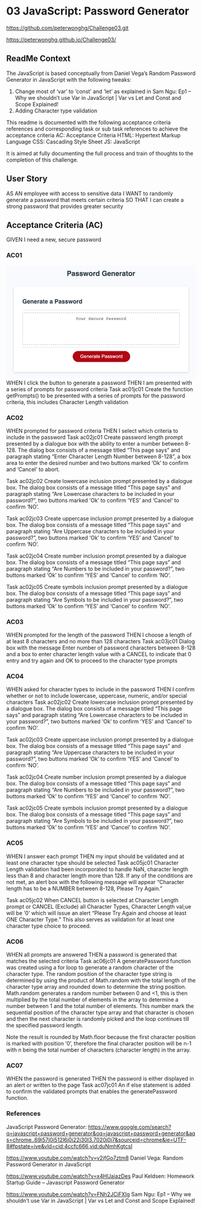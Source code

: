 # 03 JavaScript: Password Generator

https://github.com/peterwonghg/Challenge03.git

https://peterwonghg.github.io/Challenge03/

## ReadMe Context
The JavaScript is based conceptually from Daniel Vega’s Random Password Generator in JavaScript with the following tweaks:
1.	Change most of ‘var’ to ‘const’ and ‘let’ as explained in Sam Ngu: Ep1 – Why we shouldn’t use Var in JavaScript | Var vs Let and Const and Scope Explained!
2.	Adding Character type validation


This readme is documented with the following acceptance criteria references and corresponding task or sub task references to achieve the acceptance criteria
AC: Acceptance Criteria
HTML: Hypertext Markup Language
CSS: Cascading Style Sheet
JS: JavaScript

It is aimed at fully documenting the full process and train of thoughts to the completion of this challenge.

## User Story
AS AN employee with access to sensitive data
I WANT to randomly generate a password that meets certain criteria
SO THAT I can create a strong password that provides greater security

## Acceptance Criteria (AC)
GIVEN I need a new, secure password

### AC01
![Password Generator Home Page](./01.png)
WHEN I click the button to generate a password
THEN I am presented with a series of prompts for password criteria
Task ac01jc01
Create the function getPrompts() to be presented with a series of prompts for the password criteria, this includes Character Length validation

### AC02
WHEN prompted for password criteria
THEN I select which criteria to include in the password
Task ac02jc01 
Create password length prompt presented by a dialogue box with the ability to enter a number between 8-128.  The dialog box consists of a message titled “This page says” and paragraph stating “Enter Character Length Number between 8-128”, a box area to enter the desired number and two buttons marked ‘Ok’ to confirm and ‘Cancel’ to abort.

Task ac02jc02 
Create lowercase inclusion prompt presented by a dialogue box.  The dialog box consists of a message titled “This page says” and paragraph stating “Are Lowercase characters to be included in your password?”, two buttons marked ‘Ok’ to confirm ‘YES’ and ‘Cancel’ to confirm ‘NO’.

Task ac02jc03
Create uppercase inclusion prompt presented by a dialogue box.  The dialog box consists of a message titled “This page says” and paragraph stating “Are Uppercase characters to be included in your password?”, two buttons marked ‘Ok’ to confirm ‘YES’ and ‘Cancel’ to confirm ‘NO’.


Task ac02jc04
Create number inclusion prompt presented by a dialogue box.  The dialog box consists of a message titled “This page says” and paragraph stating “Are Numbers to be included in your password?”, two buttons marked ‘Ok’ to confirm ‘YES’ and ‘Cancel’ to confirm ‘NO’.

Task ac02jc05
Create symbols inclusion prompt presented by a dialogue box.  The dialog box consists of a message titled “This page says” and paragraph stating “Are Symbols to be included in your password?”, two buttons marked ‘Ok’ to confirm ‘YES’ and ‘Cancel’ to confirm ‘NO’.


### AC03
WHEN prompted for the length of the password
THEN I choose a length of at least 8 characters and no more than 128 characters
Task ac03jc01
Dialog box with the message Enter number of password characters between 8-128 and a box to enter character length value with a CANCEL to indicate that 0 entry and try again and OK to proceed to the character type prompts


### AC04
WHEN asked for character types to include in the password
THEN I confirm whether or not to include lowercase, uppercase, numeric, and/or special characters
Task ac02jc02 
Create lowercase inclusion prompt presented by a dialogue box.  The dialog box consists of a message titled “This page says” and paragraph stating “Are Lowercase characters to be included in your password?”, two buttons marked ‘Ok’ to confirm ‘YES’ and ‘Cancel’ to confirm ‘NO’.

Task ac02jc03
Create uppercase inclusion prompt presented by a dialogue box.  The dialog box consists of a message titled “This page says” and paragraph stating “Are Uppercase characters to be included in your password?”, two buttons marked ‘Ok’ to confirm ‘YES’ and ‘Cancel’ to confirm ‘NO’.


Task ac02jc04
Create number inclusion prompt presented by a dialogue box.  The dialog box consists of a message titled “This page says” and paragraph stating “Are Numbers to be included in your password?”, two buttons marked ‘Ok’ to confirm ‘YES’ and ‘Cancel’ to confirm ‘NO’.

Task ac02jc05
Create symbols inclusion prompt presented by a dialogue box.  The dialog box consists of a message titled “This page says” and paragraph stating “Are Symbols to be included in your password?”, two buttons marked ‘Ok’ to confirm ‘YES’ and ‘Cancel’ to confirm ‘NO’.


### AC05
WHEN I answer each prompt
THEN my input should be validated and at least one character type should be selected
Task ac05jc01
Character Length validation had been incorporated to handle NaN, character length less than 8 and character length more than 128.  If any of the conditions are not met, an alert box with the following message will appear “Character length has to be a NUMBER between 8-128, Please Try Again.”

Task ac05jc02
When CANCEL button is selected at Character Length prompt or CANCEL (Exclude) all Character Types, Character Length val;ue will be ‘0’ which will issue an alert “Please Try Again and choose at least ONE Character Type.”  This also serves as validation for at least one character type choice to proceed.

### AC06
WHEN all prompts are answered
THEN a password is generated that matches the selected criteria
Task ac06jc01
A generatePassword function was created using a for loop to generate a random character of the character type.  The random position of the character type string is determined by using the product of Math.random with the total length of the character type array and rounded down to determine the string position.  Math.random generates a random number between 0 and <1, this is then multiplied by the total number of elements in the array to determine a number between 1 and the total number of elements.  This number mark the sequential position of the character type array and that character is chosen and then the next character is randomly picked and the loop continues till the specified password length. 

Note the result is rounded by Math.floor because the first character position is marked with position ‘0’, therefore the final character position will be n-1 with n being the total number of characters (character length) in the array. 

### AC07
WHEN the password is generated
THEN the password is either displayed in an alert or written to the page
Task ac07jc01
An if else statement is added to confirm the validated prompts that enables the generatePassword function.

### References

JavaScript Password Generator: https://www.google.com/search?q=javascript+password+generator&oq=javascript+password+generator&aqs=chrome..69i57j0i512l6j0i22i30l3.7020j0j7&sourceid=chrome&ie=UTF-8#fpstate=ive&vld=cid:4ccfc666,vid:duNmhKgtcsI

https://www.youtube.com/watch?v=v2jfGo7ztm8 Daniel Vega: Random Password Generator in JavaScript

https://www.youtube.com/watch?v=x4HUaiazDes  Paul Keldsen: Homework Startup Guide – Javascript Password Generator

https://www.youtube.com/watch?v=FNh2JCiFXIg Sam Ngu: Ep1 – Why we shouldn’t use Var in JavaScript | Var vs Let and Const and Scope Explained!

